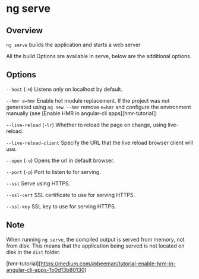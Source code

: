 <!-- Links in /docs/documentation should NOT have `.md` at the end, because they end up in our wiki at release. -->

# ng serve

## Overview
`ng serve` builds the application and starts a web server

All the build Options are available in serve, below are the additional options.

## Options
`--host` (`-H`) Listens only on localhost by default.

`--hmr e=hmr` Enable hot module replacement. If the project was not generated using `ng new --hmr` remove `e=hmr` and configure the environment manually (see [Enable HMR in angular-cli apps][hmr-tutorial])

`--live-reload` (`-lr`) Whether to reload the page on change, using live-reload.

`--live-reload-client` Specify the URL that the live reload browser client will use.

`--open` (`-o`) Opens the url in default browser.

`--port` (`-p`) Port to listen to for serving.

`--ssl`  Serve using HTTPS.

`--ssl-cert` SSL certificate to use for serving HTTPS.

`--ssl-key` SSL key to use for serving HTTPS.

## Note
When running `ng serve`, the compiled output is served from memory, not from disk. This means that the application being served is not located on disk in the `dist` folder.

[hmr-tutorial][https://medium.com/@beeman/tutorial-enable-hrm-in-angular-cli-apps-1b0d13b80130]